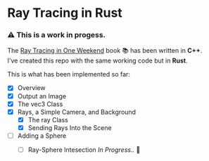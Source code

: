 # Ray Tracing in Rust
### :warning: This is a work in progess.

The [Ray Tracing in One Weekend](https://raytracing.github.io/books/RayTracingInOneWeekend.html) book :books: has been written in **C++**. \
I've created this repo with the same working code but in **Rust**.

This is what has been implemented so far:
- [X] Overview
- [X] Output an Image
- [X] The vec3 Class
- [X] Rays, a Simple Camera, and Background
    - [X] The ray Class 
    - [X] Sending Rays Into the Scene
- [ ] Adding a Sphere
    - [ ] Ray-Sphere Intesection *In Progress..* :construction:



